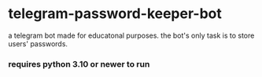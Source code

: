 # telegram-password-keeper-bot
a telegram bot made for educatonal purposes. the bot's only task is to store users' passwords.
### requires python 3.10 or newer to run
